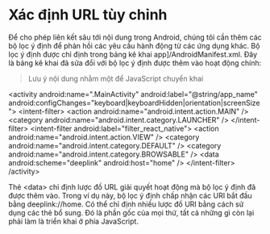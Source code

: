 # Xác định URL tùy chỉnh

Để cho phép liên kết sâu tới nội dung trong Android, chúng tôi cần thêm các bộ lọc ý định để phản hồi các yêu cầu hành động từ các ứng dụng khác. Bộ lọc ý định được chỉ định trong bảng kê khai app]/AndroidManifest.xml. Đây là bảng kê khai đã sửa đổi với bộ lọc ý định được thêm vào hoạt động chính:

> Lưu ý nội dung nhằm một để JavaScript chuyển khai 

&lt;activity android:name=".MainActivity" android:label="@string/app_name" android:configChanges="keyboard|keyboardHidden|orientation|screenSize"&gt;
  &lt;intent-filter&gt;
    &lt;action android:name="android.intent.action.MAIN" /&gt;
    &lt;category android:name="android.intent.category.LAUNCHER" /&gt;
  &lt;/intent-filter&gt;
  &lt;intent-filter android:label="filter_react_native"&gt;
    &lt;action android:name="android.intent.action.VIEW" /&gt;
    &lt;category android:name="android.intent.category.DEFAULT" /&gt;
    &lt;category android:name="android.intent.category.BROWSABLE" /&gt;
    &lt;data android:scheme="deeplink" android:host="home" /&gt;
  &lt;/intent-filter&gt;
/activity&gt;

Thẻ &lt;data&gt; chỉ định lược đồ URL giải quyết hoạt động mà bộ lọc ý định đã được thêm vào. Trong ví dụ này, bộ lọc ý định chấp nhận các URI bắt đầu bằng deeplink://home. Có thể chỉ định nhiều lược đồ URI bằng cách sử dụng các thẻ <data> bổ sung. Đó là phần gốc của mọi thứ, tất cả những gì còn lại phải làm là triển khai ở phía JavaScript.
